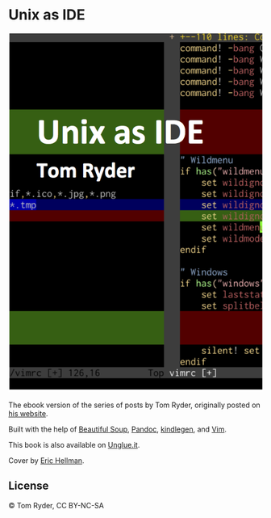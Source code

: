 # Unix as IDE

![Unix as IDE](media/unix-as-ide-cover.png)

The ebook version of the series of posts by Tom Ryder, originally posted on [his website](http://blog.sanctum.geek.nz/series/unix-as-ide/).

Built with the help of [Beautiful Soup](http://www.crummy.com/software/BeautifulSoup/), [Pandoc](http://pandoc.org/), [kindlegen](https://www.amazon.com/gp/feature.html?docId=1000765211), and [Vim](http://www.vim.org/).

This book is also available on [Unglue.it](https://unglue.it/work/194054/).

Cover by [Eric Hellman](https://github.com/eshellman).

## License

© Tom Ryder, CC BY-NC-SA
